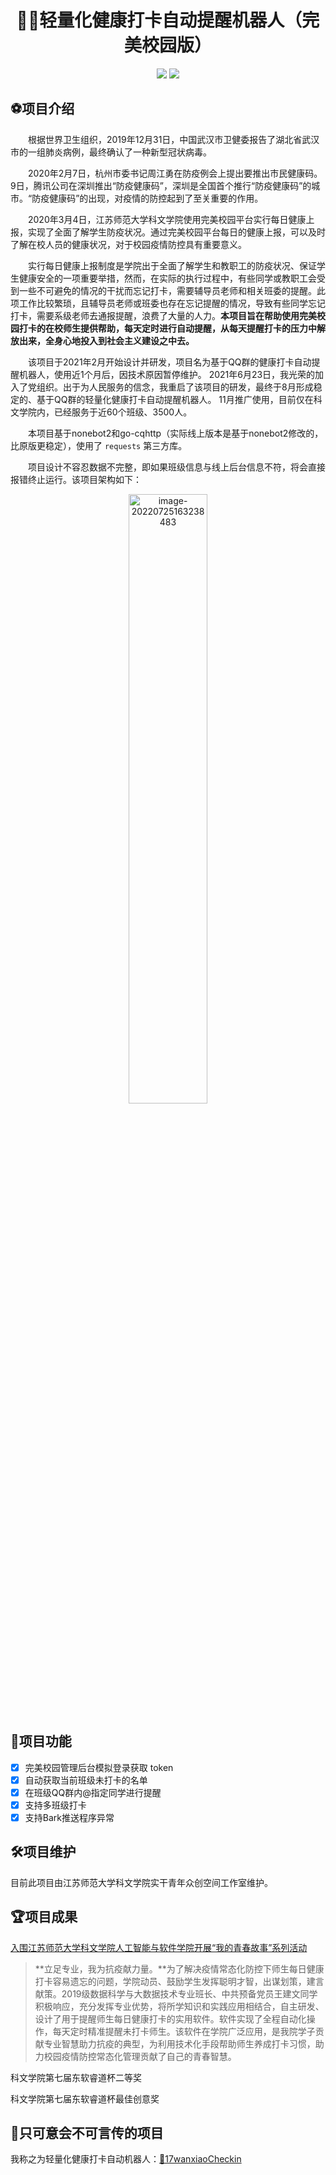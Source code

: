 <div align="center"><h1 align="center">🦠🤺轻量化健康打卡自动提醒机器人（完美校园版）</h1>


[![](https://img.shields.io/badge/Author-zhinushannan-red)](https://github.com/zhinushannan/)
[![](https://img.shields.io/github/license/zhinushannan/wanxiao_reported)](https://github.com/zhinushannan/wanxiao_reported/blob/main/LICENSE)
</div>


## ⚽️项目介绍

&emsp;&emsp;根据世界卫生组织，2019年12月31日，中国武汉市卫健委报告了湖北省武汉市的一组肺炎病例，最终确认了一种新型冠状病毒。

&emsp;&emsp;2020年2月7日，杭州市委书记周江勇在防疫例会上提出要推出市民健康码。9日，腾讯公司在深圳推出“防疫健康码”，深圳是全国首个推行“防疫健康码”的城市。“防疫健康码”的出现，对疫情的防控起到了至关重要的作用。

&emsp;&emsp;2020年3月4日，江苏师范大学科文学院使用完美校园平台实行每日健康上报，实现了全面了解学生防疫状况。通过完美校园平台每日的健康上报，可以及时了解在校人员的健康状况，对于校园疫情防控具有重要意义。

&emsp;&emsp;实行每日健康上报制度是学院出于全面了解学生和教职工的防疫状况、保证学生健康安全的一项重要举措，然而，在实际的执行过程中，有些同学或教职工会受到一些不可避免的情况的干扰而忘记打卡，需要辅导员老师和相关班委的提醒。此项工作比较繁琐，且辅导员老师或班委也存在忘记提醒的情况，导致有些同学忘记打卡，需要系级老师去通报提醒，浪费了大量的人力。**本项目旨在帮助使用完美校园打卡的在校师生提供帮助，每天定时进行自动提醒，从每天提醒打卡的压力中解放出来，全身心地投入到社会主义建设之中去。**

&emsp;&emsp;该项目于2021年2月开始设计并研发，项目名为基于QQ群的健康打卡自动提醒机器人，使用近1个月后，因技术原因暂停维护。 2021年6月23日，我光荣的加入了党组织。出于为人民服务的信念，我重启了该项目的研发，最终于8月形成稳定的、基于QQ群的轻量化健康打卡自动提醒机器人。 11月推广使用，目前仅在科文学院内，已经服务于近60个班级、3500人。

&emsp;&emsp;本项目基于nonebot2和go-cqhttp（实际线上版本是基于nonebot2修改的，比原版更稳定），使用了 `requests` 第三方库。

&emsp;&emsp;项目设计不容忍数据不完整，即如果班级信息与线上后台信息不符，将会直接报错终止运行。该项目架构如下：


<div align="center"><img src="https://picgo.kwcoder.club/202208/202207251632440.png" alt="image-20220725163238483" style="width:50%;" /></div>



## 💫项目功能

* [x] 完美校园管理后台模拟登录获取 token
* [x] 自动获取当前班级未打卡的名单
* [x] 在班级QQ群内@指定同学进行提醒
* [x] 支持多班级打卡
* [x] 支持Bark推送程序异常

## 🛠项目维护

目前此项目由江苏师范大学科文学院实干青年众创空间工作室维护。

## 🏆项目成果

[入围江苏师范大学科文学院人工智能与软件学院开展“我的青春故事”系列活动](http://kwxy.jsnu.edu.cn/39/82/c7398a342402/page.htm)

> **立足专业，我为抗疫献力量。**为了解决疫情常态化防控下师生每日健康打卡容易遗忘的问题，学院动员、鼓励学生发挥聪明才智，出谋划策，建言献策。2019级数据科学与大数据技术专业班长、中共预备党员王建文同学积极响应，充分发挥专业优势，将所学知识和实践应用相结合，自主研发、设计了用于提醒师生每日健康打卡的实用软件。软件实现了全程自动化操作，每天定时精准提醒未打卡师生。该软件在学院广泛应用，是我院学子贡献专业智慧助力抗疫的典型，为利用技术化手段帮助师生养成打卡习惯，助力校园疫情防控常态化管理贡献了自己的青春智慧。

科文学院第七届东软睿道杯二等奖

科文学院第七届东软睿道杯最佳创意奖

## 🧘只可意会不可言传的项目

我称之为轻量化健康打卡自动机器人：[🌈17wanxiaoCheckin](https://github.com/ReaJason/17wanxiaoCheckin)

